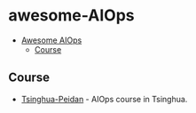 # awesome-AIOps

- [Awesome AIOps](#awesome-AIOps)
    - [Course](#Course)

## Course
* [Tsinghua-Peidan](http://netman.ai/courses/advanced-network-management-spring2018-syllabus/) - AIOps course in Tsinghua.
